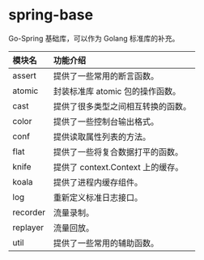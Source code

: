 # spring-base

Go-Spring 基础库，可以作为 Golang 标准库的补充。

| 模块名 | 功能介绍 |
| :--- | :--- |
| assert | 提供了一些常用的断言函数。 |
| atomic | 封装标准库 atomic 包的操作函数。 |
| cast | 提供了很多类型之间相互转换的函数。 |
| color | 提供了一些控制台输出格式。 |
| conf | 提供读取属性列表的方法。 |
| flat | 提供了一些将复合数据打平的函数。 |
| knife | 提供了 context.Context 上的缓存。 |
| koala | 提供了进程内缓存组件。 |
| log | 重新定义标准日志接口。 |
| recorder | 流量录制。 |
| replayer | 流量回放。 |
| util | 提供了一些常用的辅助函数。 |